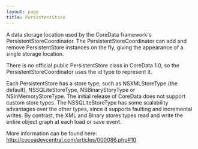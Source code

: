 ```yaml
---
layout: page
title: PersistentStore
---
```


A data storage location used by the CoreData framework's PersistentStoreCoordinator. The PersistentStoreCoordinator can add and remove PersistentStore instances on the fly, giving the appearance of a single storage location.

There is no official public PersistentStore class in CoreData 1.0, so the PersistentStoreCoordinator uses the id type to represent it.

Each PersistentStore has a store type, such as NSXMLStoreType (the default), NSSQLiteStoreType, NSBinaryStoryType or NSInMemoryStoreType. The initial release of CoreData does not support custom store types. The NSSQLiteStoreType has some scalability advantages over the other types, since it supports faulting and incremental writes. By contrast, the XML and Binary stores types read and write the entire object graph at each load or save event.

More information can be found here:
http://cocoadevcentral.com/articles/000086.php#10

